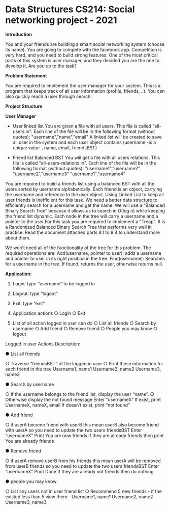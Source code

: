 # Data Structures CS214: Social networking project - 2021
**Introduction**

You and your friends are building a smart social networking system (choose its name). You are going to compete with the facebook app. Competition is very hard, and you need to build strong features. One of the most critical parts of this system is user manager, and they decided you are the one to develop it. Are you up to the task? 

**Problem Statement**

You are required to implement the user manager for your system. This is a program that keeps track of all user information (profile, friends, ..). You can also quickly reach a user through search.

**Project Structure** 

**User Manager**

- User linked list 
You are given a file with all users. This file is called "all-users.in". Each line of the file
will be in the following format (without quotes):
"username","name","email"
A linked list will be created to save all user in the system and each user object
contains (username -is a unique value-, name, email, friendsBST)


- Friend list Balanced BST
You will get a file with all users relations. This file is called "all-users-relations.in".
Each line of the file will be in the following format (without quotes):
"username1","username2"
"username2","username3"
"username1","username4"

You are required to build a friends list using a balanced BST with all the users sorted
by username alphabetically. Each friend is an object, carrying the username and
reference to the user object.
Using Linked List to keep all user friends is inefficient for this task. We need a better
data structure to efficiently search for a username and get the name. We will use a
“Balanced Binary Search Tree” because it allows us to search in O(log n) while
keeping the friend list dynamic. Each node in the tree will carry a username and a
pointer to the user.For this task you are required to implement a "Treap". It is a
Randomized Balanced Binary Search Tree that performs very well in practice. Read
the document attached parts 8.1 to 8.4 to understand more about them.

We won’t need all of the functionality of the tree for this problem. The required
operations are:
Add(username, pointer to user): adds a username and pointer to user in its
right position in the tree.
Find(username): Searches for a username in the tree. If found, returns the user,
otherwise returns null.


**Application:**

1) Login: type “username” to be logged in 

2) Logout: type “logout” 

3) Exit: type “exit” 

4) Application actions
○ Login
○ Exit

5) List of all action logged in user can do 
○ List all friends 
○ Search by username 
○ Add friend 
○ Remove friend 
○ People you may know 
○ logout


Logged in user Actions Description:

● List all friends

○ Traverse “friendsBST” of the logged in user
○ Print these information for each friend in the tree
Username1, name1
Username2, name2
Username3, name3

● Search by username

○ If the username belongs to the friend list, display the user “name”.
○ Otherwise display the not found message
Enter “usernameX”
If exist, print
UsernameX, nameX, email
If doesn’t exist, print
“not found”

● Add friend

○ if userA become friend with userB this mean userB also become friend with
userA so you need to update the two users friendsBST
Enter “usernameX”
Print
You are now friends
If they are already friends then print
You are already friends

● Remove friend

○ if userA remove userB from his friends this mean userA will be removed from
userB friends so you need to update the two users friendsBST
Enter “usernameX”
Print
Done
If they are already not friends then do nothing

● people you may know

○ List any users not in user friend list
○ Recommend 5 new friends - if the existed less than 5 view them -
Username1, name1
Username2, name2
Username3, name3

